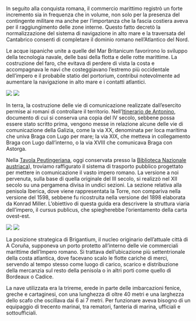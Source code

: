 In seguito alla conquista romana, il commercio marittimo registrò un forte incremento sia in frequenza che in volume, non solo per la presenza del contingente militare ma anche per l’importanza che la fascia costiera aveva per il raggiungimento delle zone interne. Questo fatto decretò la normalizzazione del sistema di navigazione in alto mare e la traversata del Cantabrico consentì di completare il dominio romano nell’Atlantico del Nord.

Le acque ispaniche unite a quelle del Mar Britanicum favorirono lo sviluppo della tecnologia navale, delle basi della flotta e delle rotte marittime. La costruzione del faro, che evitava di perdere di vista la costa e accompagnava le navi che costeggiavano l’estremo più occidentale dell’impero e il probabile statio del portorium, contribuì notevolmente ad aumentare la navigazione in alto mare e i contatti atlantici.


<div class="photoset-grid" data-layout="2">
<a href="http://ciav.s3.amazonaws.com/img/imperio-romano-1677.jpg" class="fresco" data-fresco-group="article" data-fresco-caption="Mapa del Imperio Romano, 1677"><img src="http://ciav.s3.amazonaws.com/img/imperio-romano-1677.jpg"></a>
<a href="http://ciav.s3.amazonaws.com/img/reino-de-galaecia-1638.jpg" class="fresco" data-fresco-group="article" data-fresco-caption="Mapa de Gallaecia, 1638"><img src="http://ciav.s3.amazonaws.com/img/reino-de-galaecia-1638.jpg"></a>
</div> 

In terra, la costruzione delle vie di comunicazione realizzate dall’esercito permise ai romani di controllare il territorio. Nell’[Itinerario de Antonino](http://it.wikipedia.org/wiki/Itinerario_antonino), documento di cui si conserva una copia del IV secolo, sebbene possa essere stato scritto prima, vengono messe in relazione alcune delle vie di comunicazione della Galizia, come la via XX, denominata per loca marítima che univa Braga con Lugo per mare; la via XIX, che metteva in collegamento Braga con Lugo dall’interno, o la via XVIII che comunicava Braga con Astorga.

Nella [Tavola Peutingeriana](http://it.wikipedia.org/wiki/Tavola_Peutingeriana), oggi conservata presso la [Biblioteca Nazionale austriaca](http://www.onb.ac.at)), troviamo raffigurato il sistema di trasporto pubblico progettato per mettere in comunicazione il vasto impero romano. La versione a noi pervenuta, sulla base di quella originale del III secolo, si realizzò nel XII secolo su una pergamena divisa in undici sezioni. La sezione relativa alla penisola Iberica, dove viene rappresentata la Torre, non compariva nella versione del 1598, sebbene fu ricostruita nella versione del 1898 elaborata da Konrad Miller. L’obiettivo di questa guida era descrivere la struttura viaria dell’impero, il cursus publicus, che spiegherebbe l’orientamento della carta ovest-est.

<div class="photoset-grid" data-layout="2">
<a href="http://ciav.s3.amazonaws.com/img/tabula.jpg" class="fresco" data-fresco-group="article" data-fresco-caption="Tábula Peutingeriana"><img src="http://ciav.s3.amazonaws.com/img/tabula.jpg"></a>
<a href="http://ciav.s3.amazonaws.com/img/_DSC3206.jpg" class="fresco" data-fresco-group="article" data-fresco-caption="Trirreme"><img src="http://ciav.s3.amazonaws.com/img/_DSC3206.jpg"></a>
</div> 

La posizione strategica di Brigantium, il nucleo originario dell’attuale città di A Coruña, supponeva un porto protetto all’interno delle vie commerciali marittime dell’Impero romano. Si trattava dell’ubicazione più settentrionale della costa atlantica, dove facevano scalo le flotte cariche di merci, servendo al tempo stesso come luogo di carico, scarico e distribuzione della mercanzia sul resto della penisola o in altri porti come quello di Bordeaux o Cadice.

La nave utilizzata era la trireme, erede in parte delle imbarcazioni fenice, greche e cartaginesi, con una lunghezza di oltre 40 metri e una larghezza dello scafo che oscillava dai 6 ai 7 metri. Per funzionare aveva bisogno di un equipaggio di trecento marinai, tra rematori, fanteria di marina, ufficiali e sottoufficiali.